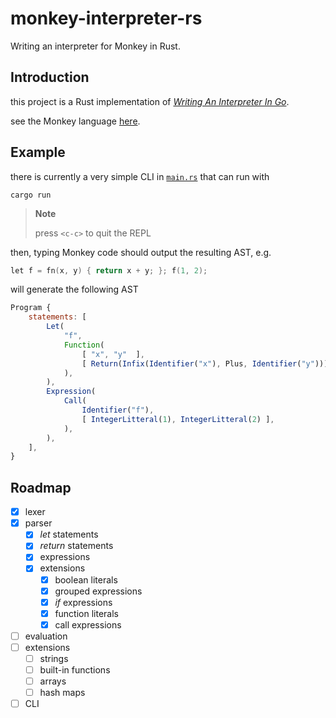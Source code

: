 # monkey-interpreter-rs
Writing an interpreter for Monkey in Rust.

## Introduction

this project is a Rust implementation of [_Writing An Interpreter In Go_](https://interpreterbook.com/).

see the Monkey language [here](https://monkeylang.org/#what-is-monkey).

## Example
there is currently a very simple CLI in [`main.rs`](src/main.rs) that can run with
```shell
cargo run
```

> **Note**
>
> press `<c-c>` to quit the REPL

then, typing Monkey code should output the resulting AST, e.g.
```c
let f = fn(x, y) { return x + y; }; f(1, 2);
```
will generate the following AST
```js
Program {
    statements: [
        Let(
            "f",
            Function(
                [ "x", "y"  ],
                [ Return(Infix(Identifier("x"), Plus, Identifier("y"))) ],
            ),
        ),
        Expression(
            Call(
                Identifier("f"),
                [ IntegerLitteral(1), IntegerLitteral(2) ],
            ),
        ),
    ],
}
```

## Roadmap
- [x] lexer
- [x] parser
    - [x] _let_ statements
    - [x] _return_ statements
    - [x] expressions
    - [x] extensions
        - [x] boolean literals
        - [x] grouped expressions
        - [x] _if_ expressions
        - [x] function literals
        - [x] call expressions
- [ ] evaluation
- [ ] extensions
    - [ ] strings
    - [ ] built-in functions
    - [ ] arrays
    - [ ] hash maps
- [ ] CLI
